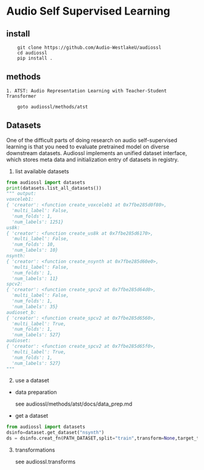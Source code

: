 # Audio Self Supervised Learning 

## install

```
    git clone https://github.com/Audio-WestlakeU/audiossl
    cd audiossl
    pip install .
```


## methods

    1. ATST: Audio Representation Learning with Teacher-Student Transformer

        goto audiossl/methods/atst

## Datasets

One of the difficult parts of doing research on audio self-supervised learning is that you need to evaluate pretrained model on diverse downstream datasets. Audiossl implements an unified dataset interface, which stores meta data and initialization entry of datasets in registry. 


1. list available datasets

```python
from audiossl import datasets
print(datasets.list_all_datasets())
""" output:
voxceleb1:
{ 'creator': <function create_voxceleb1 at 0x7fbe285d0f80>,
  'multi_label': False,
  'num_folds': 1,
  'num_labels': 1251}
us8k:
{ 'creator': <function create_us8k at 0x7fbe285d6170>,
  'multi_label': False,
  'num_folds': 10,
  'num_labels': 10}
nsynth:
{ 'creator': <function create_nsynth at 0x7fbe285d60e0>,
  'multi_label': False,
  'num_folds': 1,
  'num_labels': 11}
spcv2:
{ 'creator': <function create_spcv2 at 0x7fbe285d64d0>,
  'multi_label': False,
  'num_folds': 1,
  'num_labels': 35}
audioset_b:
{ 'creator': <function create_spcv2 at 0x7fbe285d6560>,
  'multi_label': True,
  'num_folds': 1,
  'num_labels': 527}
audioset:
{ 'creator': <function create_spcv2 at 0x7fbe285d65f0>,
  'multi_label': True,
  'num_folds': 1,
  'num_labels': 527}
"""
```

2.  use a dataset

* data preparation 

   see audiossl/methods/atst/docs/data_prep.md

* get a dataset

```python
from audiossl import datasets
dsinfo=dataset.get_dataset("nsynth")
ds = dsinfo.creat_fn(PATH_DATASET,split="train",transform=None,target_transform=None)
```
3. transformations

    see audiossl.transforms

